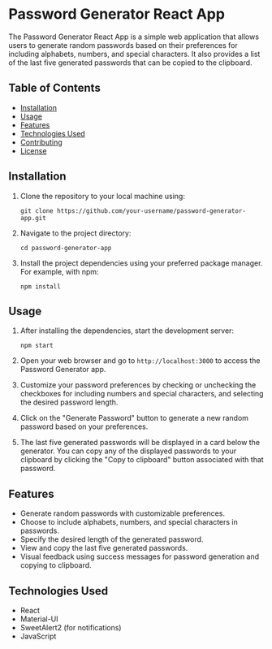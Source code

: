 
# Password Generator React App

The Password Generator React App is a simple web application that allows users to generate random passwords based on their preferences for including alphabets, numbers, and special characters. It also provides a list of the last five generated passwords that can be copied to the clipboard.

## Table of Contents

- [Installation](#installation)
- [Usage](#usage)
- [Features](#features)
- [Technologies Used](#technologies-used)
- [Contributing](#contributing)
- [License](#license)

## Installation

1. Clone the repository to your local machine using:

   ```
   git clone https://github.com/your-username/password-generator-app.git
   ```

2. Navigate to the project directory:

   ```
   cd password-generator-app
   ```

3. Install the project dependencies using your preferred package manager. For example, with npm:

   ```
   npm install
   ```

## Usage

1. After installing the dependencies, start the development server:

   ```
   npm start
   ```

2. Open your web browser and go to `http://localhost:3000` to access the Password Generator app.

3. Customize your password preferences by checking or unchecking the checkboxes for including numbers and special characters, and selecting the desired password length.

4. Click on the "Generate Password" button to generate a new random password based on your preferences.

5. The last five generated passwords will be displayed in a card below the generator. You can copy any of the displayed passwords to your clipboard by clicking the "Copy to clipboard" button associated with that password.

## Features

- Generate random passwords with customizable preferences.
- Choose to include alphabets, numbers, and special characters in passwords.
- Specify the desired length of the generated password.
- View and copy the last five generated passwords.
- Visual feedback using success messages for password generation and copying to clipboard.


## Technologies Used

- React
- Material-UI
- SweetAlert2 (for notifications)
- JavaScript
